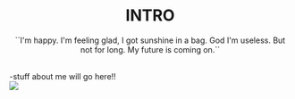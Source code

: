
 <h1 align="center">INTRO</h1>
 <p align="center">``I'm happy. I'm feeling glad, I got sunshine in a bag. God I'm useless. But not for long. My future is coming on.``</p>
 <br>-stuff about me will go here!!
<!---
HerlockSholmesPilled/HerlockSholmesPilled is a ✨ special ✨ repository because its `README.md` (this file) appears on your GitHub profile.
You can click the Preview link to take a look at your changes.
--->
<br><img src="https://media.discordapp.net/attachments/1312193557368537099/1352751349649117335/eb5ed0cedeea2a05e570e486c35f7d6f.jpg?ex=67df275e&is=67ddd5de&hm=80265e4cc53c532bbb4eb8c152dc3646dc013cd35fc25da0ab7c383a3b55c223&">
